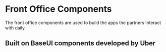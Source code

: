 # Front Office Components

The front office components are used to build the apps the partners interact with daily.

## Built on BaseUI components developed by Uber

